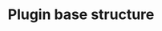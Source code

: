 ---
title: "Plugin base structure"
slug: "plugin-base-structure"
description: "Learning unit about plugin configurations"
icon: "" # svg, png? dark mode?
authors: ["Micha Hobert"]
visibility: "public"
---